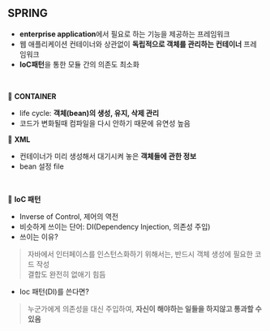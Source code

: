 ## SPRING

- **enterprise application**에서 필요로 하는 기능을 제공하는 프레임워크
- 웹 애플리케이션 컨테이너와 상관없이 **독립적으로 객체를 관리하는 컨테이너** 프레임워크
- **IoC패턴**을 통한 모듈 간의 의존도 최소화

<br>

:star2: **CONTAINER**

- life cycle: **객체(bean)의 생성, 유지, 삭제 관리**
- 코드가 변화될때 컴파일을 다시 안하기 때문에 유연성 높음

:link: **XML**

- 컨테이너가 미리 생성해서 대기시켜 놓은 **객체들에 관한 정보**
- bean 설정 file

<br>

:star2: **IoC 패턴**

- Inverse of Control, 제어의 역전
- 비슷하게 쓰이는 단어: DI(Dependency Injection, 의존성 주입)
- 쓰이는 이유? 
> 자바에서 인터페이스를 인스턴스화하기 위해서는, 반드시 객체 생성에 필요한 코드 작성 <br>
> 결합도 완전히 없애기 힘듬
- Ioc 패턴(DI)를 쓴다면?
> 누군가에게 의존성을 대신 주입하여, **자신이 해야하는 일들을 하지않고 통과할 수 있음**

